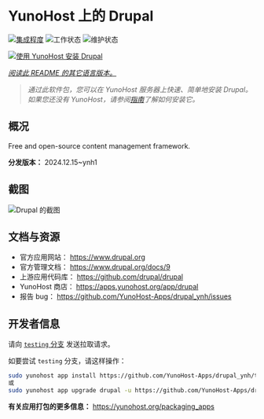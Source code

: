 <!--
注意：此 README 由 <https://github.com/YunoHost/apps/tree/master/tools/readme_generator> 自动生成
请勿手动编辑。
-->

# YunoHost 上的 Drupal

[![集成程度](https://apps.yunohost.org/badge/integration/drupal)](https://ci-apps.yunohost.org/ci/apps/drupal/)
![工作状态](https://apps.yunohost.org/badge/state/drupal)
![维护状态](https://apps.yunohost.org/badge/maintained/drupal)

[![使用 YunoHost 安装 Drupal](https://install-app.yunohost.org/install-with-yunohost.svg)](https://install-app.yunohost.org/?app=drupal)

*[阅读此 README 的其它语言版本。](./ALL_README.md)*

> *通过此软件包，您可以在 YunoHost 服务器上快速、简单地安装 Drupal。*  
> *如果您还没有 YunoHost，请参阅[指南](https://yunohost.org/install)了解如何安装它。*

## 概况

Free and open-source content management framework.

**分发版本：** 2024.12.15~ynh1

## 截图

![Drupal 的截图](./doc/screenshots/screenshot.png)

## 文档与资源

- 官方应用网站： <https://www.drupal.org>
- 官方管理文档： <https://www.drupal.org/docs/9>
- 上游应用代码库： <https://github.com/drupal/drupal>
- YunoHost 商店： <https://apps.yunohost.org/app/drupal>
- 报告 bug： <https://github.com/YunoHost-Apps/drupal_ynh/issues>

## 开发者信息

请向 [`testing` 分支](https://github.com/YunoHost-Apps/drupal_ynh/tree/testing) 发送拉取请求。

如要尝试 `testing` 分支，请这样操作：

```bash
sudo yunohost app install https://github.com/YunoHost-Apps/drupal_ynh/tree/testing --debug
或
sudo yunohost app upgrade drupal -u https://github.com/YunoHost-Apps/drupal_ynh/tree/testing --debug
```

**有关应用打包的更多信息：** <https://yunohost.org/packaging_apps>
